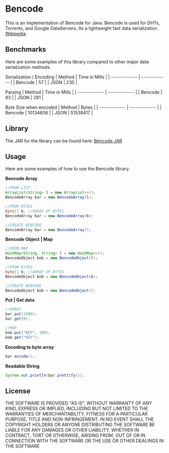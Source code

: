 Bencode
========

This is an implementation of Bencode for Java. Bencode is used for DHTs, Torrents, and Google DataServers. Its a lightweight fast data serialization.
[Wikipedia](https://en.wikipedia.org/wiki/Bencode)

Benchmarks
-----
Here are some examples of this library compared to other major data serialization methods.

Serialization / Encoding
| Method  | Time in Mills |
| ------------- | ------------- |
| Bencode  | 57  |
| JSON  | 230  |

Parsing
| Method  | Time in Mills |
| ------------- | ------------- |
| Bencode  | 83  |
| JSON  | 281  |

Byte Size when encoded
| Method  | Bytes |
| ------------- | ------------- |
| Bencode  | 10134606  |
| JSON  | 51538417  |

Library
-----
The JAR for the library can be found here: [Bencode JAR](https://github.com/DrBrad/Bencode/blob/main/out/artifacts/Bencode_jar/Bencode.jar?raw=true)

Usage
-----
Here are some examples of how to use the Bencode library.

**Bencode Array**
```Java
//FROM LIST
ArrayList<String> l = new ArrayList<>();
BencodeArray bar = new BencodeArray(l);

//FROM BYTES
byte[] b; //ARRAY OF BYTES
BencodeArray bar = new BencodeArray(b);

//CREATE BENCODE
BencodeArray bar = new BencodeArray();
```

**Bencode Object | Map**
```Java
//FROM MAP
HashMap<String, String> l = new HashMap<>();
BencodeObject bob = new BencodeObject(l);

//FROM BYTES
byte[] b; //ARRAY OF BYTES
BencodeObject bob = new BencodeObject(b);

//CREATE BENCODE
BencodeObject bob = new BencodeObject();
```

**Put | Get data**
```Java
//ARRAY
bar.put(1000);
bar.get(0);

//MAP
bob.put("KEY", 100);
bob.get("KEY");
```

**Encoding to byte array**
```Java
bar.encode();
```

**Readable String**
```Java
System.out.println(bar.prettify());
```

License
-----------
THE SOFTWARE IS PROVIDED "AS IS", WITHOUT WARRANTY OF ANY KIND, EXPRESS OR IMPLIED, INCLUDING BUT NOT LIMITED TO THE WARRANTIES OF MERCHANTABILITY, FITNESS FOR A PARTICULAR PURPOSE, TITLE AND NON-INFRINGEMENT. IN NO EVENT SHALL THE COPYRIGHT HOLDERS OR ANYONE DISTRIBUTING THE SOFTWARE BE LIABLE FOR ANY DAMAGES OR OTHER LIABILITY, WHETHER IN CONTRACT, TORT OR OTHERWISE, ARISING FROM, OUT OF OR IN CONNECTION WITH THE SOFTWARE OR THE USE OR OTHER DEALINGS IN THE SOFTWARE
